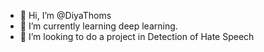 - 👋 Hi, I’m @DiyaThoms
- 🌱 I’m currently learning deep learning.
- 💞️ I’m looking to do a project in Detection of Hate Speech


<!---
DiyaThoms/DiyaThoms is a ✨ special ✨ repository because its `README.md` (this file) appears on your GitHub profile.
You can click the Preview link to take a look at your changes.
--->
